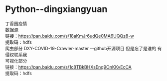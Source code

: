 # Python--dingxiangyuan
丁香园疫情</br>
数据源</br>
链接：https://pan.baidu.com/s/18aKmJr6udQe0MA6UQQz8-w </br>
提取码：hdfs </br>
爬虫部分  DXY-COVID-19-Crawler-master   --github开源项目 但是忘了是谁的  有侵权联系我</br>
可视化部分</br>
链接：https://pan.baidu.com/s/1c8TBkBHXsEnq9OnKKvEcCA </br>
提取码：hdfs </br>
